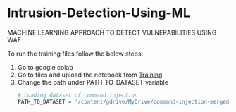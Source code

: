# Intrusion-Detection-Using-ML
MACHINE LEARNING APPROACH TO DETECT VULNERABILITIES USING WAF

To run the training files follow the below steps:
1. Go to google colab
2. Go to files and upload the notebook from [Training](https://github.com/DiamondMohanty/Intrusion-Detection-Using-ML/tree/main/Training)
3. Change the path under PATH_TO_DATASET variable
    ```python
    # Loading dataset of command injection
    PATH_TO_DATASET = '/content/gdrive/MyDrive/command-injection-merged.xlsx'
    ```
